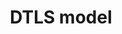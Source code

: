 ---
title: DTLS model
description: coming soon...
contributors: 
page_id: model_dtls
related_pages: 
---